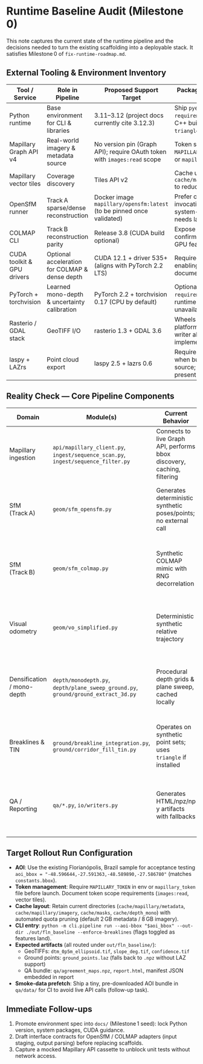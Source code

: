 # Runtime Baseline Audit (Milestone 0)

This note captures the current state of the runtime pipeline and the decisions needed to turn the existing scaffolding into a deployable stack. It satisfies Milestone 0 of `fix-runtime-roadmap.md`.

## External Tooling & Environment Inventory

| Tool / Service | Role in Pipeline | Proposed Support Target | Packaging / Installation Notes | Current Status |
| --- | --- | --- | --- | --- |
| Python runtime | Base environment for CLI & libraries | 3.11–3.12 (project docs currently cite 3.12.3) | Ship `pyenv` + `requirements.txt`; verify C++ build tools for `triangle`, `laspy` extras | In use locally; needs reproducible env spec (Milestone 1) |
| Mapillary Graph API v4 | Real-world imagery & metadata source | No version pin (Graph API); require OAuth token with `images:read` scope | Token sourced from `MAPILLARY_TOKEN` env var or `mapillary_token` file | **Live integration already implemented** (`api/mapillary_client.py`) |
| Mapillary vector tiles | Coverage discovery | Tiles API v2 | Cache under `cache/mapillary/metadata` to reduce requests | **Live integration already implemented** |
| OpenSfM runner | Track A sparse/dense reconstruction | Docker image `mapillary/opensfm:latest` (to be pinned once validated) | Prefer containerized invocation to avoid system-wide deps; needs large tmp volume | **Not yet wired** — `geom/sfm_opensfm.py` is synthetic |
| COLMAP CLI | Track B reconstruction parity | Release 3.8 (CUDA build optional) | Expose binary via PATH; confirm CUDA ≥ 11.8 for GPU features | **Not yet wired** — `geom/sfm_colmap.py` is synthetic |
| CUDA toolkit & GPU drivers | Optional acceleration for COLMAP & dense depth | CUDA 12.1 + driver 535+ (aligns with PyTorch 2.2 LTS) | Required only when enabling GPU paths; document CPU fallback | **Planned** — current code paths default to CPU stubs |
| PyTorch + torchvision | Learned mono-depth & uncertainty calibration | PyTorch 2.2 + torchvision 0.17 (CPU by default) | Optional extras in `requirements.txt`; guard runtime errors when unavailable | Imported in code but all usages are synthetic placeholders |
| Rasterio / GDAL stack | GeoTIFF I/O | rasterio 1.3 + GDAL 3.6 | Wheels cover most platforms; fallback `.npy` writer already implemented | Present with CPU-based fallback |
| laspy + LAZrs | Point cloud export | laspy 2.5 + lazrs 0.6 | Requires Rust toolchain when building from source; `.npz` fallback present | Present with CPU-based fallback |

## Reality Check — Core Pipeline Components

| Domain | Module(s) | Current Behavior | Gaps to Production |
| --- | --- | --- | --- |
| Mapillary ingestion | `api/mapillary_client.py`, `ingest/sequence_scan.py`, `ingest/sequence_filter.py` | Connects to live Graph API, performs bbox discovery, caching, filtering | Need rate-limit guards, retry telemetry, fixture cassette for tests |
| SfM (Track A) | `geom/sfm_opensfm.py` | Generates deterministic synthetic poses/points; no external call | Replace with OpenSfM invocation + ingest actual outputs; add failure handling |
| SfM (Track B) | `geom/sfm_colmap.py` | Synthetic COLMAP mimic with RNG decorrelation | Swap for real COLMAP CLI workflow, parse outputs, enforce frame consistency |
| Visual odometry | `geom/vo_simplified.py` | Deterministic synthetic relative trajectory | Implement real VO (e.g., OpenCV feature tracking), manage scale handoff |
| Densification / mono-depth | `depth/monodepth.py`, `depth/plane_sweep_ground.py`, `ground/ground_extract_3d.py` | Procedural depth grids & plane sweep, cached locally | Integrate trained mono-depth model + true plane-sweep; respect GPU availability |
| Breaklines & TIN | `ground/breakline_integration.py`, `ground/corridor_fill_tin.py` | Operates on synthetic point sets; uses `triangle` if installed | Validate on real detections, profile constrained TIN performance |
| QA / Reporting | `qa/*.py`, `io/writers.py` | Generates HTML/npz/np y artifacts with fallbacks | Ensure rasterio/laspy paths exercised; align with ops telemetry plan |

## Target Rollout Run Configuration

- **AOI**: Use the existing Florianópolis, Brazil sample for acceptance testing  
  `aoi_bbox = "-48.596644,-27.591363,-48.589890,-27.586780"` (matches `constants.bbox`).
- **Token management**: Require `MAPILLARY_TOKEN` in env or `mapillary_token` file before launch. Document token scope requirements (`images:read`, vector tiles).
- **Cache layout**: Retain current directories (`cache/mapillary/metadata`, `cache/mapillary/imagery`, `cache/masks`, `cache/depth_mono`) with automated quota pruning (default 2 GB metadata / 8 GB imagery).
- **CLI entry**: `python -m cli.pipeline run --aoi-bbox "$aoi_bbox" --out-dir ./out/fln_baseline --enforce-breaklines` (flags toggled as features land).
- **Expected artifacts** (all routed under `out/fln_baseline/`):
  - GeoTIFFs: `dtm_0p5m_ellipsoid.tif`, `slope_deg.tif`, `confidence.tif`
  - Ground points: `ground_points.laz` (falls back to `.npz` without LAZ support)
  - QA bundle: `qa/agreement_maps.npz`, `report.html`, manifest JSON embedded in report
- **Smoke-data prefetch**: Ship a tiny, pre-downloaded AOI bundle in `qa/data/` for CI to avoid live API calls (follow-up task).

## Immediate Follow-ups

1. Promote environment spec into `docs/` (Milestone 1 seed): lock Python version, system packages, CUDA guidance.
2. Draft interface contracts for OpenSfM / COLMAP adapters (input staging, output parsing) before replacing scaffolds.
3. Capture a mocked Mapillary API cassette to unblock unit tests without network access.
